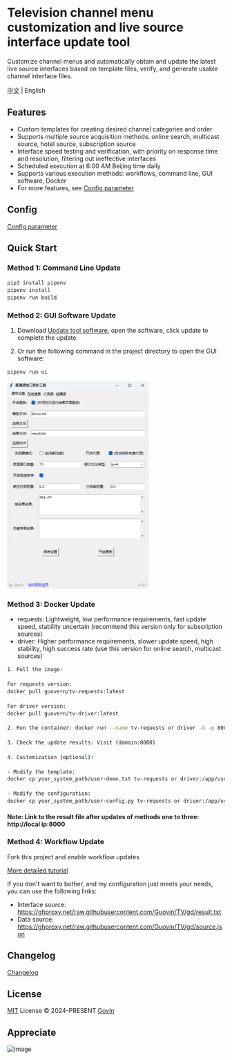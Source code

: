 # Television channel menu customization and live source interface update tool

Customize channel menus and automatically obtain and update the latest live source interfaces based on template files, verify, and generate usable channel interface files.

[中文](./README.md) | English

## Features

- Custom templates for creating desired channel categories and order
- Supports multiple source acquisition methods: online search, multicast source, hotel source, subscription source
- Interface speed testing and verification, with priority on response time and resolution, filtering out ineffective interfaces
- Scheduled execution at 6:00 AM Beijing time daily
- Supports various execution methods: workflows, command line, GUI software, Docker
- For more features, see [Config parameter](./docs/config_en.md)

## Config

[Config parameter](./docs/config_en.md)

## Quick Start

### Method 1: Command Line Update

```python
pip3 install pipenv
pipenv install
pipenv run build
```

### Method 2: GUI Software Update

1. Download [Update tool software](https://github.com/Guovin/TV/releases), open the software, click update to complete the update

2. Or run the following command in the project directory to open the GUI software:

```python
pipenv run ui
```

![Update tool software](./docs/images/ui.png 'Update tool software')

### Method 3: Docker Update

- requests: Lightweight, low performance requirements, fast update speed, stability uncertain (recommend this version only for subscription sources)
- driver: Higher performance requirements, slower update speed, high stability, high success rate (use this version for online search, multicast sources)

```bash
1. Pull the image:

For requests version:
docker pull guovern/tv-requests:latest

For driver version:
docker pull guovern/tv-driver:latest

2. Run the container: docker run --name tv-requests or driver -d -p 8000:8000 guovern/tv-requests or driver

3. Check the update results: Visit (domain:8000)

4. Customization (optional):

- Modify the template:
docker cp your_system_path/user-demo.txt tv-requests or driver:/app/user-demo.txt

- Modify the configuration:
docker cp your_system_path/user-config.py tv-requests or driver:/app/user-config.py
```

#### Note: Link to the result file after updates of methods one to three: http://local ip:8000

### Method 4: Workflow Update

Fork this project and enable workflow updates

[More detailed tutorial](./docs/tutorial_en.md)

If you don't want to bother, and my configuration just meets your needs, you can use the following links:

- Interface source: https://ghproxy.net/raw.githubusercontent.com/Guovin/TV/gd/result.txt
- Data source: https://ghproxy.net/raw.githubusercontent.com/Guovin/TV/gd/source.json

## Changelog

[Changelog](./CHANGELOG.md)

## License

[MIT](./LICENSE) License &copy; 2024-PRESENT [Govin](https://github.com/guovin)

## Appreciate

![image](./docs/images/appreciate.jpg)
